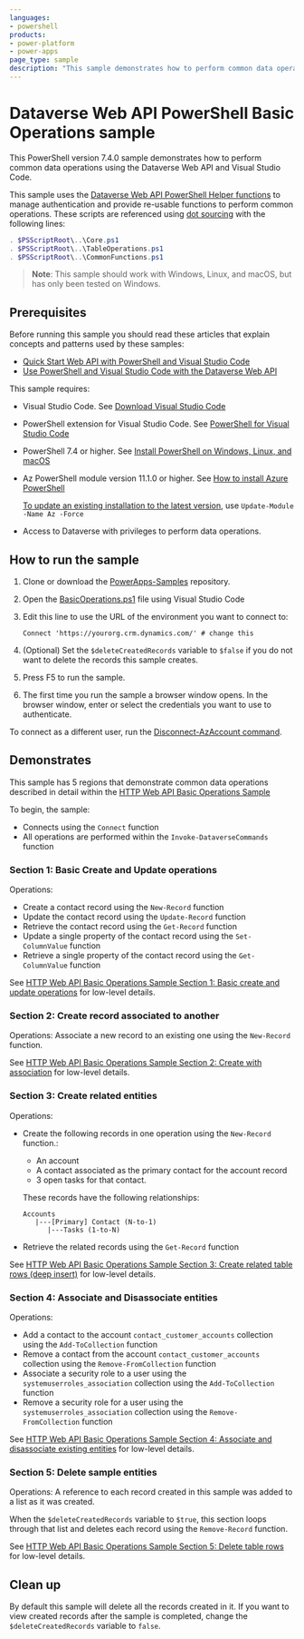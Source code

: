 ```yaml
---
languages:
- powershell
products:
- power-platform
- power-apps
page_type: sample
description: "This sample demonstrates how to perform common data operations using the Dataverse Web API using PowerShell with Visual Studio Code."
---
```

# Dataverse Web API PowerShell Basic Operations sample

This PowerShell version 7.4.0 sample demonstrates how to perform common data operations using the Dataverse Web API and Visual Studio Code.

This sample uses the [Dataverse Web API PowerShell Helper functions](../README.md) to manage authentication and provide re-usable functions to perform common operations. These scripts are referenced using [dot sourcing](https://learn.microsoft.com/powershell/module/microsoft.powershell.core/about/about_scripts#script-scope-and-dot-sourcing) with the following lines:

```powershell
. $PSScriptRoot\..\Core.ps1
. $PSScriptRoot\..\TableOperations.ps1
. $PSScriptRoot\..\CommonFunctions.ps1
```

> **Note**:
> This sample should work with Windows, Linux, and macOS, but has only been tested on Windows.

## Prerequisites

Before running this sample you should read these articles that explain concepts and patterns used by these samples:

- [Quick Start Web API with PowerShell and Visual Studio Code](https://learn.microsoft.com/power-apps/developer/data-platform/webapi/quick-start-ps)
- [Use PowerShell and Visual Studio Code with the Dataverse Web API](https://learn.microsoft.com/power-apps/developer/data-platform/webapi/use-ps-and-vscode-web-api)

This sample requires:

- Visual Studio Code. See [Download Visual Studio Code](https://code.visualstudio.com/download)
- PowerShell extension for Visual Studio Code. See [PowerShell for Visual Studio Code](https://marketplace.visualstudio.com/items?itemName=ms-vscode.PowerShell)
- PowerShell 7.4 or higher. See [Install PowerShell on Windows, Linux, and macOS](https://learn.microsoft.com/en-us/powershell/scripting/install/installing-powershell)
- Az PowerShell module version 11.1.0 or higher. See [How to install Azure PowerShell](https://learn.microsoft.com/en-us/powershell/azure/install-azure-powershell)

   [To update an existing installation to the latest version](https://learn.microsoft.com/powershell/module/powershellget/update-module), use `Update-Module -Name Az -Force`

- Access to Dataverse with privileges to perform data operations.

## How to run the sample

1. Clone or download the [PowerApps-Samples](https://github.com/microsoft/PowerApps-Samples) repository.
1. Open the [BasicOperations.ps1](BasicOperations.ps1) file using Visual Studio Code
1. Edit this line to use the URL of the environment you want to connect to:

   `Connect 'https://yourorg.crm.dynamics.com/' # change this`

1. (Optional) Set the `$deleteCreatedRecords` variable to `$false` if you do not want to delete the records this sample creates.
1. Press F5 to run the sample.
1. The first time you run the sample a browser window opens. In the browser window, enter or select the credentials you want to use to authenticate.

To connect as a different user, run the [Disconnect-AzAccount command](https://learn.microsoft.com/powershell/module/az.accounts/disconnect-azaccount).

## Demonstrates

This sample has 5 regions that demonstrate common data operations described in detail within the [HTTP Web API Basic Operations Sample](https://learn.microsoft.com/power-apps/developer/data-platform/webapi/web-api-basic-operations-sample)

To begin, the sample:

- Connects using the `Connect` function
- All operations are performed within the `Invoke-DataverseCommands` function

### Section 1: Basic Create and Update operations

Operations:

- Create a contact record using the `New-Record` function
- Update the contact record using the `Update-Record` function
- Retrieve the contact record using the `Get-Record` function
- Update a single property of the contact record using the `Set-ColumnValue` function
- Retrieve a single property of the contact record using the `Get-ColumnValue` function

See [HTTP Web API Basic Operations Sample Section 1: Basic create and update operations](https://learn.microsoft.com/power-apps/developer/data-platform/webapi/web-api-basic-operations-sample#section-1-basic-create-and-update-operations) for low-level details.

### Section 2: Create record associated to another

Operations: Associate a new record to an existing one using the `New-Record` function.

See [HTTP Web API Basic Operations Sample Section 2: Create with association](https://learn.microsoft.com/power-apps/developer/data-platform/webapi/web-api-basic-operations-sample#section-2-create-with-association) for low-level details.

### Section 3: Create related entities

Operations:

- Create the following records in one operation using the `New-Record` function.:

   - An account
   - A contact associated as the primary contact for the account record
   - 3 open tasks for that contact.  

   These records have the following relationships:

   ```
   Accounts
      |---[Primary] Contact (N-to-1)
         |---Tasks (1-to-N)
   ```

- Retrieve the related records using the `Get-Record` function

See [HTTP Web API Basic Operations Sample Section 3: Create related table rows (deep insert)](https://learn.microsoft.com/power-apps/developer/data-platform/webapi/web-api-basic-operations-sample#section-3-create-related-table-rows-deep-insert) for low-level details.

### Section 4: Associate and Disassociate entities

Operations:

- Add a contact to the account `contact_customer_accounts` collection using the `Add-ToCollection` function
- Remove a contact from the account `contact_customer_accounts` collection using the `Remove-FromCollection` function
- Associate a security role to a user using the `systemuserroles_association` collection using the `Add-ToCollection` function
- Remove a security role for a user using the `systemuserroles_association` collection using the `Remove-FromCollection` function

See [HTTP Web API Basic Operations Sample Section 4: Associate and disassociate existing entities](https://learn.microsoft.com/power-apps/developer/data-platform/webapi/web-api-basic-operations-sample#section-4-associate-and-disassociate-existing-entities) for low-level details.

### Section 5: Delete sample entities

Operations: A reference to each record created in this sample was added to a list as it was created.

When the `$deleteCreatedRecords` variable to `$true`, this section loops through that list and deletes each record using the `Remove-Record` function.

See [HTTP Web API Basic Operations Sample Section 5: Delete table rows](https://learn.microsoft.com/power-apps/developer/data-platform/webapi/web-api-basic-operations-sample#section-5-delete-table-rows) for low-level details.

## Clean up

By default this sample will delete all the records created in it. If you want to view created records after the sample is completed, change the `$deleteCreatedRecords` variable to `false`.
